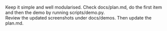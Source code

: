 Keep it simple and well modularised.
Check docs/plan.md, do the first item and then the demo by running scripts/demo.py.  
Review the updated screenshots under docs/demos.
Then update the plan.md.    

